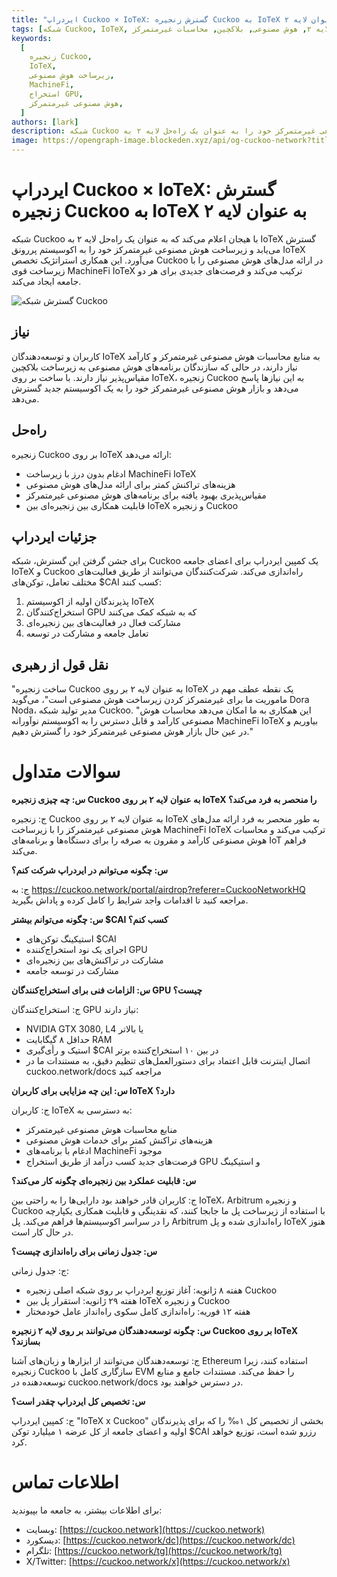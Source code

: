 ```yaml
---
title: "ایردراپ Cuckoo × IoTeX: گسترش زنجیره Cuckoo به IoTeX به عنوان لایه ۲"
tags: [شبکه Cuckoo, IoTeX, لایه ۲, هوش مصنوعی, بلاکچین, محاسبات غیرمتمرکز]
keywords:
  [
    زنجیره Cuckoo,
    IoTeX,
    زیرساخت هوش مصنوعی,
    MachineFi,
    استخراج GPU,
    هوش مصنوعی غیرمتمرکز,
  ]
authors: [lark]
description: شبکه Cuckoo زیرساخت هوش مصنوعی غیرمتمرکز خود را به عنوان یک راه‌حل لایه ۲ به IoTeX گسترش می‌دهد و با اکوسیستم MachineFi IoTeX ادغام می‌شود تا محاسبات هوش مصنوعی مقیاس‌پذیر و قابلیت همکاری بین زنجیره‌ای را ارائه دهد. مزایای این گسترش برای توسعه‌دهندگان، استخراج‌کنندگان و کاربران IoTeX را کشف کنید و بیاموزید چگونه در ایردراپ توکن $CAI شرکت کنید.
image: https://opengraph-image.blockeden.xyz/api/og-cuckoo-network?title=Airdrop%20Cuckoo%20%C3%97%20IoTeX:%20Cuckoo%20Chain%20Expands%20to%20IoTeX%20as%20Layer%202
---
```


# ایردراپ Cuckoo × IoTeX: گسترش زنجیره Cuckoo به IoTeX به عنوان لایه ۲

شبکه Cuckoo با هیجان اعلام می‌کند که به عنوان یک راه‌حل لایه ۲ به IoTeX گسترش می‌یابد و زیرساخت هوش مصنوعی غیرمتمرکز خود را به اکوسیستم پررونق IoTeX می‌آورد. این همکاری استراتژیک تخصص Cuckoo در ارائه مدل‌های هوش مصنوعی را با زیرساخت قوی MachineFi IoTeX ترکیب می‌کند و فرصت‌های جدیدی برای هر دو جامعه ایجاد می‌کند.

![گسترش شبکه Cuckoo](https://opengraph-image.blockeden.xyz/api/og-cuckoo-network?title=Airdrop%20Cuckoo%20%C3%97%20IoTeX:%20Cuckoo%20Chain%20Expands%20to%20IoTeX%20as%20Layer%202)

## **نیاز**

کاربران و توسعه‌دهندگان IoTeX به منابع محاسبات هوش مصنوعی غیرمتمرکز و کارآمد نیاز دارند، در حالی که سازندگان برنامه‌های هوش مصنوعی به زیرساخت بلاکچین مقیاس‌پذیر نیاز دارند. با ساخت بر روی IoTeX، زنجیره Cuckoo به این نیازها پاسخ می‌دهد و بازار هوش مصنوعی غیرمتمرکز خود را به یک اکوسیستم جدید گسترش می‌دهد.

## **راه‌حل**

زنجیره Cuckoo بر روی IoTeX ارائه می‌دهد:

- ادغام بدون درز با زیرساخت MachineFi IoTeX
- هزینه‌های تراکنش کمتر برای ارائه مدل‌های هوش مصنوعی
- مقیاس‌پذیری بهبود یافته برای برنامه‌های هوش مصنوعی غیرمتمرکز
- قابلیت همکاری بین زنجیره‌ای بین IoTeX و زنجیره Cuckoo

## **جزئیات ایردراپ**

برای جشن گرفتن این گسترش، شبکه Cuckoo یک کمپین ایردراپ برای اعضای جامعه IoTeX و Cuckoo راه‌اندازی می‌کند. شرکت‌کنندگان می‌توانند از طریق فعالیت‌های مختلف تعامل، توکن‌های $CAI کسب کنند:

1. پذیرندگان اولیه از اکوسیستم IoTeX
2. استخراج‌کنندگان GPU که به شبکه کمک می‌کنند
3. مشارکت فعال در فعالیت‌های بین زنجیره‌ای
4. تعامل جامعه و مشارکت در توسعه

## **نقل قول از رهبری**

"ساخت زنجیره Cuckoo به عنوان لایه ۲ بر روی IoTeX یک نقطه عطف مهم در ماموریت ما برای غیرمتمرکز کردن زیرساخت هوش مصنوعی است"، می‌گوید Dora Noda، مدیر تولید شبکه Cuckoo. "این همکاری به ما امکان می‌دهد محاسبات هوش مصنوعی کارآمد و قابل دسترس را به اکوسیستم نوآورانه MachineFi IoTeX بیاوریم و در عین حال بازار هوش مصنوعی غیرمتمرکز خود را گسترش دهیم."

# **سوالات متداول**

**س: چه چیزی زنجیره Cuckoo به عنوان لایه ۲ بر روی IoTeX را منحصر به فرد می‌کند؟**

ج: زنجیره Cuckoo به عنوان لایه ۲ بر روی IoTeX به طور منحصر به فرد ارائه مدل‌های هوش مصنوعی غیرمتمرکز را با زیرساخت MachineFi IoTeX ترکیب می‌کند و محاسبات هوش مصنوعی کارآمد و مقرون به صرفه را برای دستگاه‌ها و برنامه‌های IoT فراهم می‌کند.

**س: چگونه می‌توانم در ایردراپ شرکت کنم؟**

ج: به https://cuckoo.network/portal/airdrop?referer=CuckooNetworkHQ مراجعه کنید تا اقدامات واجد شرایط را کامل کرده و پاداش بگیرید.

**س: چگونه می‌توانم بیشتر $CAI کسب کنم؟**

- استیکینگ توکن‌های $CAI
- اجرای یک نود استخراج‌کننده GPU
- مشارکت در تراکنش‌های بین زنجیره‌ای
- مشارکت در توسعه جامعه

**س: الزامات فنی برای استخراج‌کنندگان GPU چیست؟**

ج: استخراج‌کنندگان GPU نیاز دارند:

- NVIDIA GTX 3080, L4 یا بالاتر
- حداقل ۸ گیگابایت RAM
- استیک و رأی‌گیری $CAI در بین ۱۰ استخراج‌کننده برتر
- اتصال اینترنت قابل اعتماد برای دستورالعمل‌های تنظیم دقیق، به مستندات ما در cuckoo.network/docs مراجعه کنید

**س: این چه مزایایی برای کاربران IoTeX دارد؟**

ج: کاربران IoTeX به دسترسی به:

- منابع محاسبات هوش مصنوعی غیرمتمرکز
- هزینه‌های تراکنش کمتر برای خدمات هوش مصنوعی
- ادغام با برنامه‌های MachineFi موجود
- فرصت‌های جدید کسب درآمد از طریق استخراج GPU و استیکینگ

**س: قابلیت عملکرد بین زنجیره‌ای چگونه کار می‌کند؟**

ج: کاربران قادر خواهند بود دارایی‌ها را به راحتی بین IoTeX، Arbitrum و زنجیره Cuckoo با استفاده از زیرساخت پل ما جابجا کنند، که نقدینگی و قابلیت همکاری یکپارچه را در سراسر اکوسیستم‌ها فراهم می‌کند. پل Arbitrum راه‌اندازی شده و پل IoTeX هنوز در حال کار است.

**س: جدول زمانی برای راه‌اندازی چیست؟**

ج: جدول زمانی:

- هفته ۸ ژانویه: آغاز توزیع ایردراپ بر روی شبکه اصلی زنجیره Cuckoo
- هفته ۲۹ ژانویه: استقرار پل بین IoTeX و زنجیره Cuckoo
- هفته ۱۲ فوریه: راه‌اندازی کامل سکوی راه‌انداز عامل خودمختار

**س: چگونه توسعه‌دهندگان می‌توانند بر روی لایه ۲ زنجیره Cuckoo بر روی IoTeX بسازند؟**

ج: توسعه‌دهندگان می‌توانند از ابزارها و زبان‌های آشنا Ethereum استفاده کنند، زیرا زنجیره Cuckoo سازگاری کامل با EVM را حفظ می‌کند. مستندات جامع و منابع توسعه‌دهنده در cuckoo.network/docs در دسترس خواهند بود.

**س: تخصیص کل ایردراپ چقدر است؟**

ج: کمپین ایردراپ "IoTeX x Cuckoo" بخشی از تخصیص کل ۱‰ را که برای پذیرندگان اولیه و اعضای جامعه از کل عرضه ۱ میلیارد توکن $CAI رزرو شده است، توزیع خواهد کرد.

# **اطلاعات تماس**

برای اطلاعات بیشتر، به جامعه ما بپیوندید:

- وبسایت: [https://cuckoo.network](https://cuckoo.network)
- دیسکورد: [https://cuckoo.network/dc](https://cuckoo.network/dc)
- تلگرام: [https://cuckoo.network/tg](https://cuckoo.network/tg)
- X/Twitter: [https://cuckoo.network/x](https://cuckoo.network/x)
